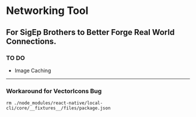 # Networking Tool

## For SigEp Brothers to Better Forge Real World Connections.

### TO DO
- Image Caching

<hr>

### Workaround for VectorIcons Bug
`rm ./node_modules/react-native/local-cli/core/__fixtures__/files/package.json`
